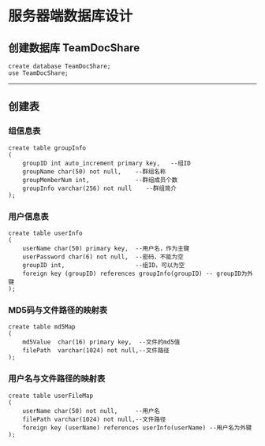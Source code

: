 # 服务器端数据库设计  

## 创建数据库 TeamDocShare
	create database TeamDocShare;
	use TeamDocShare;  
  
---  
## 创建表

### **组信息表**
	create table groupInfo
	(
		groupID int auto_increment primary key,   --组ID
		groupName char(50) not null,    --群组名称
		groupMemberNum int,             --群组成员个数
		groupInfo varchar(256) not null    --群组简介
	);


### **用户信息表**
	create table userInfo
	(
		userName char(50) primary key,  --用户名，作为主键
		userPassword char(6) not null,  --密码，不能为空
		groupID int,                    --组ID，可以为空
		foreign key (groupID) references groupInfo(groupID) -- groupID为外键
	);

### **MD5码与文件路径的映射表**
	create table md5Map
	(
		md5Value  char(16) primary key,  --文件的md5值
		filePath  varchar(1024) not null,--文件路径
	);

### **用户名与文件路径的映射表**
	create table userFileMap
	(
		userName char(50) not null,     --用户名
		filePath varchar(1024) not null,--文件路径
		foreign key (userName) references userInfo(userName) --用户名为外键
	);
